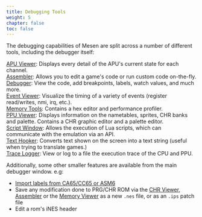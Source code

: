 ```yaml
---
title: Debugging Tools
weight: 5
chapter: false
toc: false
---
```


The debugging capabilities of Mesen are split across a number of different tools, including the debugger itself:

[APU Viewer](/debugging/apuviewer.html): Displays every detail of the APU's current state for each channel.  
[Assembler](/debugging/assembler.html): Allows you to edit a game's code or run custom code on-the-fly.  
[Debugger](/debugging/debugger.html): View the code, add breakpoints, labels, watch values, and much more.   
[Event Viewer](/debugging/eventviewer.html): Visualize the timing of a variety of events (register read/writes, nmi, irq, etc.).  
[Memory Tools](/debugging/memorytools.html): Contains a hex editor and performance profiler.      
[PPU Viewer](/debugging/ppuviewer.html):  Displays information on the nametables, sprites, CHR banks and palette. Contains a CHR graphic editor and a palette editor.    
[Script Window](/debugging/scriptwindow.html):  Allows the execution of Lua scripts, which can communicate with the emulation via an API.   
[Text Hooker](/debugging/texthooker.html):  Converts text shown on the screen into a text string (useful when trying to translate games.)  
[Trace Logger](/debugging/tracelogger.html):  View or log to a file the execution trace of the CPU and PPU.

Additionally, some other smaller features are available from the main debugger window.  e.g:

-  [Import labels from CA65/CC65 or ASM6](/debugging/debuggerintegration.html)  
-  Save any modification done to PRG/CHR ROM via the [CHR Viewer](/debugging/ppuviewer.html#chr-viewer), [Assembler](/debugging/assembler.html) or the [Memory Viewer](/debugging/memorytools.html#memory-viewer) as a new `.nes` file, or as an `.ips` patch file
-  Edit a rom's iNES header